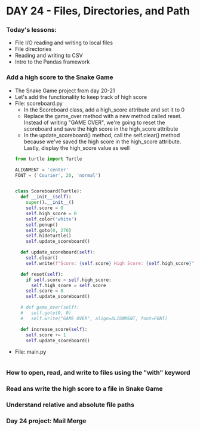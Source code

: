 # DAY 24 - Files, Directories, and Path

### Today's lessons:
- File I/O reading and writing to local files
- File directories
- Reading and writing to CSV
- Intro to the Pandas framework

### Add a high score to the Snake Game
- The Snake Game project from day 20-21
- Let's add the functionality to keep track of high score
- File: scoreboard.py
  - In the Scoreboard class, add a high_score attribute and set it to 0
  - Replace the game_over method with a new method called reset. Instead of writing "GAME OVER", we're going to reset the scoreboard and save the high score in the high_score attribute
  - In the update_scoreboard() method, call the self.clear() method because we've saved the high score in the high_score attribute. Lastly, display the high_score value as well
  ```py
  from turtle import Turtle

  ALIGNMENT = 'center'
  FONT = ('Courier', 20, 'normal')


  class Scoreboard(Turtle):
    def __init__(self):
      super().__init__()
      self.score = 0
      self.high_score = 0
      self.color('white')
      self.penup()
      self.goto(0, 270)
      self.hideturtle()
      self.update_scoreboard()

    def update_scoreboard(self):
      self.clear()
      self.write(f"Score: {self.score} High Score: {self.high_score}", align=ALIGNMENT, font=FONT)

    def reset(self):
      if self.score > self.high_score:
        self.high_score = self.score
      self.score = 0
      self.update_scoreboard()

    # def game_over(self):
    #   self.goto(0, 0)
    #   self.write("GAME OVER", align=ALIGNMENT, font=FONT)

    def increase_score(self):
      self.score += 1
      self.update_scoreboard()
  ```
- File: main.py
```py

```

### How to open, read, and write to files using the "with" keyword

### Read ans write the high score to a file in Snake Game


### Understand relative and absolute file paths


### Day 24 project: Mail Merge

